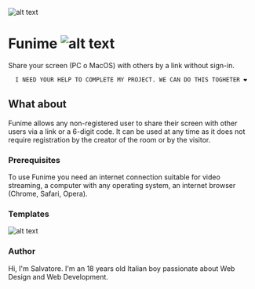 ![alt text](https://i.ibb.co/qNGv52S/Thumbnail-Funime.png)
# Funime ![alt text](https://i.ibb.co/kSHrw8h/Webp-net-resizeimage.png) 
Share your screen (PC o MacOS) with others by a link without sign-in.

```sh
  I NEED YOUR HELP TO COMPLETE MY PROJECT. WE CAN DO THIS TOGHETER ❤️
  ```

## What about
Funime allows any non-registered user to share their screen with other users via a link or a 6-digit code. It can be used at any time as it does not require registration by the creator of the room or by the visitor.

### Prerequisites 
To use Funime you need an internet connection suitable for video streaming, a computer with any operating system, an internet browser (Chrome, Safari, Opera).

### Templates
![alt text](https://i.ibb.co/6B4BXRB/Schermata-2021-01-19-alle-18-02-22.png)

### Author
Hi, I'm Salvatore. I'm an 18 years old Italian boy passionate about Web Design and Web Development.
